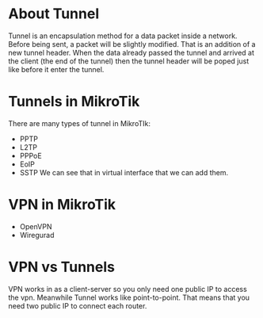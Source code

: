 # About Tunnel
Tunnel is an encapsulation method for a data packet inside a network. Before being sent, a packet will be slightly modified. That is an addition of a new tunnel header. When the data already passed the tunnel and arrived at the client (the end of the tunnel) then the tunnel header will be poped just like before it enter the tunnel.

# Tunnels in MikroTik
There are many types of tunnel in MikroTIk:
- PPTP
- L2TP
- PPPoE
- EoIP
- SSTP
We can see that in virtual interface that we can add them.

# VPN in MikroTik
- OpenVPN
- Wiregurad

# VPN vs Tunnels

VPN works in as a client-server so you only need one public IP to access the vpn. Meanwhile Tunnel works like point-to-point. That means that you need two public IP to connect each router.

